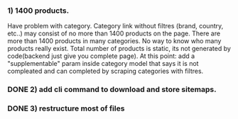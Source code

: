 ### 1) 1400 products. 
Have problem with category. Category link without filtres (brand, country, etc..) may consist of no more than 1400 products on the page. There are more than 1400 products in many categories.
No way to know who many products really exist. Total number of products is static, its not generated by code(backend just give you complete page).
At this point: add a "supplementable" param inside category model that says it is not compleated and can completed by scraping categories with filtres. 
### DONE 2) add cli command to download and store sitemaps.
### DONE 3) restructure most of files
